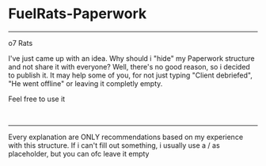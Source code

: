 # FuelRats-Paperwork

---

o7 Rats

I've just came up with an idea. Why should i "hide" my Paperwork structure and not share it with everyone? Well, there's no good reason, so i decided to publish it. It may help some of you, for not just typing "Client debriefed", "He went offline" or leaving it completly empty.

Feel free to use it

<br>

---

Every explanation are ONLY recommendations based on my experience with this structure.
If i can't fill out something, i usually use a / as placeholder, but you can ofc leave it empty

